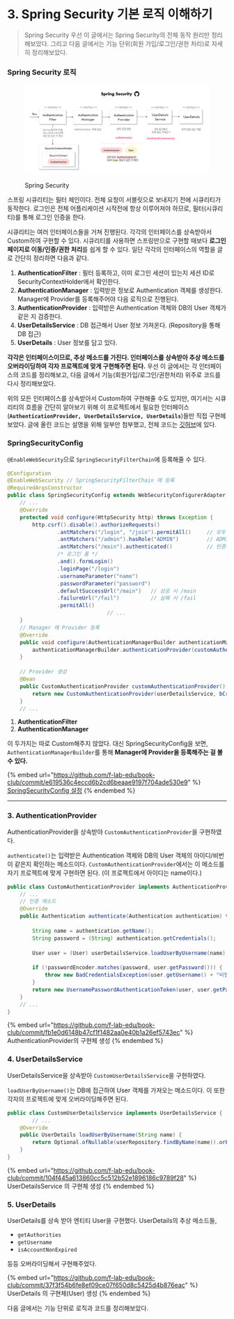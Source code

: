 # 3. Spring Security 기본 로직 이해하기

> Spring Security 우선 이 글에서는 Spring Security의 전체 동작 원리만 정리해보았다. 그리고 다음 글에서는 기능 단위(회원 가입/로그인/권한 처리)로 자세히 정리해보았다.



### Spring Security 로직

<figure><img src="../../../.gitbook/assets/image (1).png" alt=""><figcaption><p>Spring Security</p></figcaption></figure>

스프링 시큐리티는 필터 체인이다. 전체 요청이 서블릿으로 보내지기 전에 시큐리티가 동작한다. 로그인은 전체 어플리케이션 시작전에 항상 이루어져야 하므로, 필터(시큐리티)를 통해 로그인 인증을 한다.

시큐리티는 여러 인터페이스들을 거쳐 진행된다. 각각의 인터페이스를 상속받아서 Custom하여 구현할 수 있다. 시큐리티를 사용하면 스프링만으로 구현할 때보다 **로그인 페이지로 이동/인증/권한 처리**를 쉽게 할 수 있다. 일단 각각의 인터페이스의 역할을 글로 간단히 정리하면 다음과 같다.

1. **AuthenticationFilter** : 필터 등록하고, 이미 로그인 세션이 있는지 세션 ID로 SecurityContextHolder에서 확인한다.
2. **AuthenticationManager** : 입력받은 정보로 Authentication 객체를 생성한다. Manager에 Provider를 등록해주어야 다음 로직으로 진행된다.
3. **AuthenticationProvider** : 입력받은 Authentication 객체와 DB의 User 객체가 같은 지 검증한다.
4. **UserDetailsService** : DB 접근해서 User 정보 가져온다. (Repository을 통해 DB 접근)
5. **UserDetails** : User 정보를 담고 있다.

**각각은 인터페이스이므로, 추상 메소드를 가진다. 인터페이스를 상속받아 추상 메소드를 오버라이딩하여 각자 프로젝트에 맞게 구현해주면 된다.** 우선 이 글에서는 각 인터페이스의 코드를 정리해보고, 다음 글에서 기능(회원가입/로그인/권한처리) 위주로 코드를 다시 정리해보았다.

위의 모든 인터페이스를 상속받아서 Custom하여 구현해줄 수도 있지만, 여기서는 시큐리티의 흐름을 간단히 알아보기 위해 이 프로젝트에서 필요한 인터페이스(**`AuthenticationProvider, UserDetailsService, UserDetails`**)들만 직접 구현헤보았다. 글에 올린 코드는 설명을 위해 일부만 첨부했고, 전체 코드는 [깃허브](https://github.com/f-lab-edu/book-club/compare/feat/login-security-sy)에 있다.



### SpringSecurityConfig

`@EnableWebSecurity`으로 `SpringSecurityFilterChain`에 등록해줄 수 있다.

```java
@Configuration
@EnableWebSecurity // SpringSecurityFilterChain 에 등록
@RequiredArgsConstructor
public class SpringSecurityConfig extends WebSecurityConfigurerAdapter {
    // ...
    @Override
    protected void configure(HttpSecurity http) throws Exception {
        http.csrf().disable().authorizeRequests()
                .antMatchers("/login", "/join").permitAll()     // 모두 접근 가능
                .antMatchers("/admin").hasRole("ADMIN")         // ADMIN 만 접근 가능
                .antMatchers("/main").authenticated()           // 인증해야 접근 가능
                /* 로그인 폼 */
                .and().formLogin()
                .loginPage("/login")
                .usernameParameter("name")
                .passwordParameter("password")
                .defaultSuccessUrl("/main")   // 성공 시 /main
                .failureUrl("/fail")          // 실패 시 /fail
                .permitAll()
								// ...
    }
    // Manager 에 Provider 등록
    @Override
    public void configure(AuthenticationManagerBuilder authenticationManagerBuilder) throws Exception {
        authenticationManagerBuilder.authenticationProvider(customAuthenticationProvider());
    }

    // Provider 생성
    @Bean
    public CustomAuthenticationProvider customAuthenticationProvider() {
        return new CustomAuthenticationProvider(userDetailsService, bCryptPasswordEncoder());
    }
    // ...
```

1. **AuthenticationFilter**
2. **AuthenticationManager**

이 두가지는 따로 Custom해주지 않았다. 대신 SpringSecurityConfig을 보면, `AuthenticationManagerBuilder`를 통해 **Manager에 Provider을 등록해주는 걸 볼 수 있다.**

{% embed url="https://github.com/f-lab-edu/book-club/commit/e619536c4eccd6b2cd6beaae9197f704ade530e9" %}
[SpringSecurityConfig 설정](https://github.com/f-lab-edu/book-club/commit/e619536c4eccd6b2cd6beaae9197f704ade530e9)
{% endembed %}

****

### 3. **AuthenticationProvider**

AuthenticationProvider을 상속받아 `CustomAuthenticationProvider`을 구현하였다.

`authenticate()`는 입력받은 Authentication 객체와 DB의 User 객체의 아이디/비번이 같은지 확인하는 메소드이다. `CustomAuthenticationProvider`에서는 이 메소드를 자기 프로젝트에 맞게 구현하면 된다. (이 프로젝트에서 아이디는 name이다.)

```java
public class CustomAuthenticationProvider implements AuthenticationProvider {
	// ...	
	// 인증 메소드
    @Override
    public Authentication authenticate(Authentication authentication) throws AuthenticationException {

        String name = authentication.getName();
        String password = (String) authentication.getCredentials();

        User user = (User) userDetailsService.loadUserByUsername(name);

        if (!passwordEncoder.matches(password, user.getPassword())) {
            throw new BadCredentialsException(user.getUsername() + "비밀번호를 다시 입력해주세요.");
        }
        return new UsernamePasswordAuthenticationToken(user, user.getPassword(), user.getAuthorities());
    }
	// ...
}
```

{% embed url="https://github.com/f-lab-edu/book-club/commit/fb1e0d6148b47cf1f1482aa0e40b1a26ef5743ec" %}
AuthenticationProvider의 구현체 생성
{% endembed %}



### 4. **UserDetailsService**

UserDetailsService을 상속받아 `CustomUserDetailsService`을 구현하였다.

`loadUserByUsername()`는 DB에 접근하여 User 객체를 가져오는 메소드이다. 이 또한 각자의 프로젝트에 맞게 오버라이딩해주면 된다.

```java
public class CustomUserDetailsService implements UserDetailsService {
		// ...
    @Override
    public UserDetails loadUserByUsername(String name) {
        return Optional.ofNullable(userRepository.findByName(name)).orElseThrow(() -> new BadCredentialsException());
    }
}
```

{% embed url="https://github.com/f-lab-edu/book-club/commit/104f445a613860cc5c512b52e1896186c9789f28" %}
UserDetailsService 의 구현체 생성
{% endembed %}



### 5. UserDetails

UserDetails를 상속 받아 엔티티 User을 구현했다. UserDetails의 추상 메소드들,

* `getAuthorities`
* `getUsername`
* `isAccountNonExpired`

등등 오버라이딩해서 구현해주었다.

{% embed url="https://github.com/f-lab-edu/book-club/commit/37f3f54b6fe8ef09ce07f650d8c5425d4b876eac" %}
UserDetails 의 구현체(User) 생성
{% endembed %}

다음 글에서는 기능 단위로 로직과 코드를 정리해보았다.


